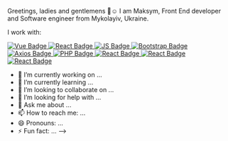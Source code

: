 Greetings, ladies and gentlemens 👋☺️
I am Maksym, Front End developer and Software engineer from Mykolayiv, Ukraine.

I work with:
<div id="badges">
    <a href="https://vuejs.org/">
        <img src="https://img.shields.io/badge/Vue-white?style=for-the-badge&logo=vue.js&logoColor=green"
            alt="Vue Badge" />
    </a>
    <a href="https://reactjs.org/">
        <img src="https://img.shields.io/badge/React-blue?style=for-the-badge&logo=react&logoColor=white"
            alt="React Badge" />
    </a>
    <a href="https://www.javascript.com/">
        <img src="https://img.shields.io/badge/JS-yellow?style=for-the-badge&logo=javascript&logoColor=white" alt="JS Badge" />
    </a>
    <a href="https://reactjs.org/">
        <img src="https://img.shields.io/badge/Bootstrap-purple?style=for-the-badge&logo=bootstrap&logoColor=white"
            alt="Bootstrap Badge" />
    </a>
    <a href="https://reactjs.org/">
        <img src="https://img.shields.io/badge/Axios-white?style=for-the-badge&logo=axios&logoColor=purple"
            alt="Axios Badge" />
    </a>
    <a href="https://www.php.net/">
        <img src="https://img.shields.io/badge/PHP-darkslateblue?style=for-the-badge&logo=php&logoColor=white"
            alt="PHP Badge" />
    </a>
    <a href="https://reactjs.org/">
        <img src="https://img.shields.io/badge/React-blue?style=for-the-badge&logo=react&logoColor=white"
            alt="React Badge" />
    </a>
    <a href="https://reactjs.org/">
        <img src="https://img.shields.io/badge/React-blue?style=for-the-badge&logo=react&logoColor=white"
            alt="React Badge" />
    </a>
    <a href="https://reactjs.org/">
        <img src="https://img.shields.io/badge/React-blue?style=for-the-badge&logo=react&logoColor=white"
            alt="React Badge" />
    </a>
</div>

- 🔭 I’m currently working on ...
- 🌱 I’m currently learning ...
- 👯 I’m looking to collaborate on ...
- 🤔 I’m looking for help with ...
- 💬 Ask me about ...
- 📫 How to reach me: ...
- 😄 Pronouns: ...
- ⚡ Fun fact: ...
-->
